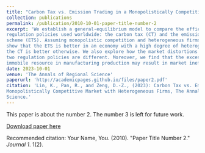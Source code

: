 ```yaml
---
title: "Carbon Tax vs. Emission Trading in a Monopolistically Competitive Market with Heterogeneous Firms"
collection: publications
permalink: /publication/2010-10-01-paper-title-number-2
excerpt: 'We establish a general-equilibrium model to compare the efficiency of two emission 
regulation policies used worldwide: the carbon tax (CT) and the emission trading 
scheme (ETS). Assuming monopolistic competition and heterogeneous firms, we 
show that the ETS is better in an economy with a high degree of heterogeneity, and 
the CT is better otherwise. We also explore how the market distortions under these 
two regulation policies are different. Moreover, we find that the excessive input of an 
immobile resource in manufacturing production may result in market inefficiency.'
date: 2023-10-01
venue: 'The Annals of Regional Science'
paperurl: 'http://academicpages.github.io/files/paper2.pdf'
citation: 'Lin, K., Pan, R., and Zeng, D.-Z., (2023): Carbon Tax vs. Emission Trading in a 
Monopolistically Competitive Market with Heterogeneous Firms, The Annals of Regional 
Science.'
---
```

This paper is about the number 2. The number 3 is left for future work.

[Download paper here](http://academicpages.github.io/files/paper2.pdf)

Recommended citation: Your Name, You. (2010). "Paper Title Number 2." <i>Journal 1</i>. 1(2).

